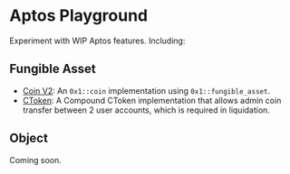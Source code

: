 # Aptos Playground

Experiment with WIP Aptos features. Including:

## Fungible Asset

- [Coin V2](./sources/coin_v2.move): An `0x1::coin` implementation using `0x1::fungible_asset`.
- [CToken](./sources/ctoken.move): A Compound CToken implementation that allows admin coin transfer between 2 user accounts, which is required in liquidation.

## Object

Coming soon.
